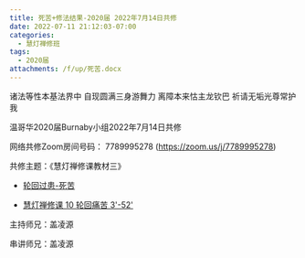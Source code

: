 ```yaml
---
title: 死苦+修法结果-2020届 2022年7月14日共修
date: 2022-07-11 21:12:03-07:00
categories:
  - 慧灯禅修班
tags:
  - 2020届
attachments: /f/up/死苦.docx
---
```

诸法等性本基法界中 自现圆满三身游舞力 离障本来怙主龙钦巴 祈请无垢光尊常护我

温哥华2020届Burnaby小组2022年7月14日共修

网络共修Zoom房间号码： 7789995278 (<https://zoom.us/j/7789995278>)

共修主题：《慧灯禅修课教材三》

* [轮回过患-死苦](https://s3.ap-northeast-1.wasabisys.com/hdcx/hdv/f/up/死苦.docx)

* [慧灯禅修课 10 轮回痛苦 3'-52'](https://www.youtube.com/watch?v=zYcgL6rQ4kc&ab_channel=%E6%85%A7%E7%81%AF%E4%B9%8B%E5%85%89%E7%BD%91%E7%AB%99) 

主持师兄：盖凌源

串讲师兄：盖凌源